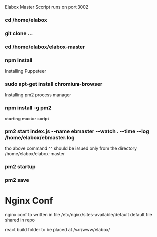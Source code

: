 Elabox Master Sccript
runs on port 3002

### cd /home/elabox
### git clone ...
### cd /home/elabox/elabox-master
### npm install
Installing Puppeteer 
### sudo apt-get install chromium-browser
Installing pm2 process manager
### npm install -g pm2
starting master script
### pm2 start index.js --name ebmaster --watch . --time --log /home/elabox/ebmaster.log
tho above command ^^ should be issued only from the directory /home/elabox/elabox-master
### pm2 startup
### pm2 save



# Nginx Conf 
 nginx conf to written in file /etc/nginx/sites-available/default
 default file shared in repo

react build folder to be placed at /var/www/elabox/